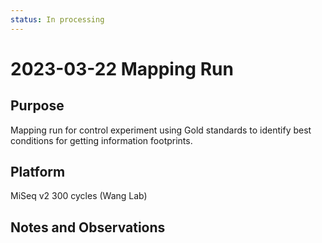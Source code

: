 ```yaml
---
status: In processing
---
```


# 2023-03-22 Mapping Run

## Purpose
Mapping run for control experiment using Gold standards to identify best conditions for getting information footprints.

## Platform
MiSeq v2 300 cycles (Wang Lab)


## Notes and Observations
